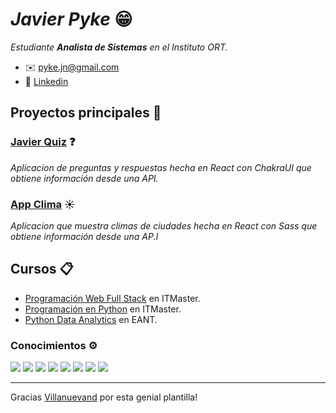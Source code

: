 # _Javier Pyke_ 😁

_Estudiante **Analista de Sistemas** en el Instituto ORT._

* ✉️ pyke.jn@gmail.com
* 🔨 [Linkedin](https://www.linkedin.com/in/javierpyke/)

## Proyectos principales 🚀

### [Javier Quiz](https://github.com/javierpyke/blackbox-vision-challenge) ❓
_Aplicacion de preguntas y respuestas hecha en React con ChakraUI que obtiene información desde una API._

### [App Clima](https://github.com/javierpyke/app-clima) ☀️
_Aplicacion que muestra climas de ciudades hecha en React con Sass que obtiene información desde una AP.I_

## Cursos 📋

* [Programación Web Full Stack](https://www.itmaster.com.ar/carreras/programador-web) en ITMaster.
* [Programación en Python](https://www.itmaster.com.ar/cursos/curso-python) en ITMaster.
* [Python Data Analytics](https://eant.tech/escuela-de-ciencias-de-datos/programas/python-data-analytics) en EANT.

### Conocimientos ⚙️
![](https://img.shields.io/badge/%3E-React-blue) ![](https://img.shields.io/badge/%3E-NodeJs-succes) ![](https://img.shields.io/badge/%3E-JavaScript-yellow) ![](https://img.shields.io/badge/%3E-HTML-important) ![](https://img.shields.io/badge/%3E-CSS-blue) ![](https://img.shields.io/badge/%3E-Sass-ff69ba) ![](https://img.shields.io/badge/%3E-Python-blue) ![](https://img.shields.io/badge/%3E-Pandas-9cf)


---
Gracias [Villanuevand](https://github.com/Villanuevand) por esta genial plantilla!
